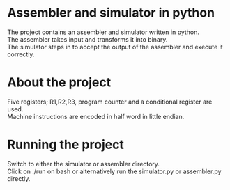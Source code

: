 # Assembler and simulator in python
The project contains an assembler and simulator written in python. <br/>
The assembler takes input and transforms it into binary. <br/>
The simulator steps in to accept the output of the assembler and execute it correctly.

# About the project
Five registers; R1,R2,R3, program counter and a conditional register are used. <br/>
Machine instructions are encoded in half word in little endian.


# Running the project
Switch to either the simulator or assembler directory. <br/>
Click on ./run on bash or alternatively run the simulator.py or assembler.py directly.



